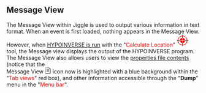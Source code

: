 ## Message View

The Message View within Jiggle is used to output various information in text
format.  When an event is first loaded, nothing appears in the Message View.
However, when [HYPOINVERSE is
run](#step-3-recalculate-event-location-and-origin-time-location-view) with the 
"<span style="color:red">Calculate Location</span>"
![bullseye](img/bullseye.gif) tool, the Message view displays the output of the
HYPOINVERSE program.  The Message View also allows users to view the [properties
file contents](../properties/#view-properties-within-jiggle) (notice that the  
Message View ![file](img/file.gif) icon now is highlighted with a blue
background within the "<span style="color:red">Tab views</span>" red box), and
other information accessible through the "<b>Dump</b>" menu in the "<span
style="color:red">Menu bar</span>".

